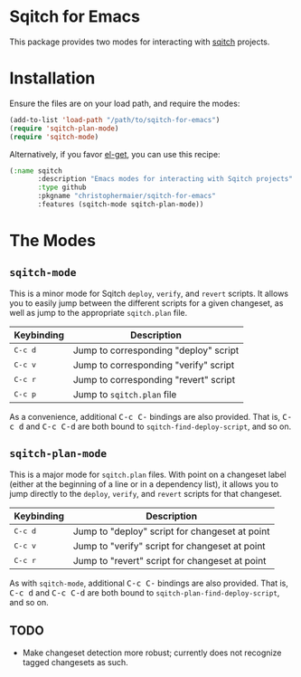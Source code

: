 Sqitch for Emacs
================

This package provides two modes for interacting with [sqitch](http://www.sqitch.org) projects.

# Installation

Ensure the files are on your load path, and require the modes:

``` el
(add-to-list 'load-path "/path/to/sqitch-for-emacs")
(require 'sqitch-plan-mode)
(require 'sqitch-mode)
```

Alternatively, if you favor
[el-get](https://github.com/dimitri/el-get), you can use this recipe:

```el
(:name sqitch
       :description "Emacs modes for interacting with Sqitch projects"
       :type github
       :pkgname "christophermaier/sqitch-for-emacs"
       :features (sqitch-mode sqitch-plan-mode))
```

# The Modes

## `sqitch-mode`

This is a minor mode for Sqitch `deploy`, `verify`, and `revert`
scripts. It allows you to easily jump between the different scripts
for a given changeset, as well as jump to the appropriate
`sqitch.plan` file.

Keybinding      | Description
----------------|---------------------
<kbd>C-c d</kbd>| Jump to corresponding "deploy" script
<kbd>C-c v</kbd>| Jump to corresponding "verify" script
<kbd>C-c r</kbd>| Jump to corresponding "revert" script
<kbd>C-c p</kbd>| Jump to `sqitch.plan` file

As a convenience, additional <kbd>C-c C-</kbd> bindings are also provided. That
is, <kbd>C-c d</kbd> and <kbd>C-c C-d</kbd> are both bound to
`sqitch-find-deploy-script`, and so on.

## `sqitch-plan-mode`

This is a major mode for `sqitch.plan` files. With point on a
changeset label (either at the beginning of a line or in a dependency
list), it allows you to jump directly to the `deploy`, `verify`, and
`revert` scripts for that changeset.

Keybinding      | Description
----------------|---------------------
<kbd>C-c d</kbd>| Jump to "deploy" script for changeset at point
<kbd>C-c v</kbd>| Jump to "verify" script for changeset at point
<kbd>C-c r</kbd>| Jump to "revert" script for changeset at point

As with `sqitch-mode`, additional <kbd>C-c C-</kbd> bindings are also
provided. That is, <kbd>C-c d</kbd> and <kbd>C-c C-d</kbd> are both
bound to `sqitch-plan-find-deploy-script`, and so on.


## TODO

* Make changeset detection more robust; currently does not recognize
  tagged changesets as such.
